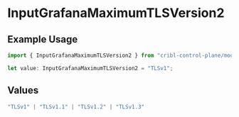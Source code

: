 # InputGrafanaMaximumTLSVersion2

## Example Usage

```typescript
import { InputGrafanaMaximumTLSVersion2 } from "cribl-control-plane/models";

let value: InputGrafanaMaximumTLSVersion2 = "TLSv1";
```

## Values

```typescript
"TLSv1" | "TLSv1.1" | "TLSv1.2" | "TLSv1.3"
```